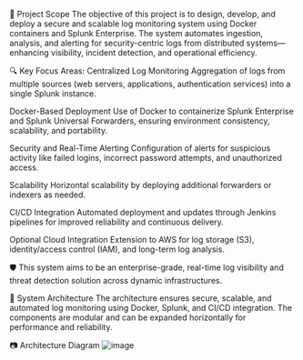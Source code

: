 🚀 Project Scope
The objective of this project is to design, develop, and deploy a secure and scalable log monitoring system using Docker containers and Splunk Enterprise. The system automates ingestion, analysis, and alerting for security-centric logs from distributed systems—enhancing visibility, incident detection, and operational efficiency.

🔍 Key Focus Areas:
Centralized Log Monitoring
Aggregation of logs from multiple sources (web servers, applications, authentication services) into a single Splunk instance.

Docker-Based Deployment
Use of Docker to containerize Splunk Enterprise and Splunk Universal Forwarders, ensuring environment consistency, scalability, and portability.

Security and Real-Time Alerting
Configuration of alerts for suspicious activity like failed logins, incorrect password attempts, and unauthorized access.

Scalability
Horizontal scalability by deploying additional forwarders or indexers as needed.

CI/CD Integration
Automated deployment and updates through Jenkins pipelines for improved reliability and continuous delivery.

Optional Cloud Integration
Extension to AWS for log storage (S3), identity/access control (IAM), and long-term log analysis.

🛡️ This system aims to be an enterprise-grade, real-time log visibility and threat detection solution across dynamic infrastructures.

🧱 System Architecture
The architecture ensures secure, scalable, and automated log monitoring using Docker, Splunk, and CI/CD integration. The components are modular and can be expanded horizontally for performance and reliability.

📷 Architecture Diagram
![image](https://github.com/user-attachments/assets/6fb68c4a-34e7-431b-800c-a71433bd31d8)
